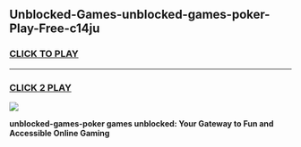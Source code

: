 
## Unblocked-Games-unblocked-games-poker-Play-Free-c14ju
<h3>
<a href="https://premium76.site?title=unblocked-games-poker&ref=21A">CLICK TO PLAY</a></h3>
<hr>

<h3>
<a href="https://premium76.site?title=unblocked-games-poker&ref=21A">CLICK 2 PLAY</a>
  
</h3>

<a href="https://premium76.site?title=unblocked-games-poker&ref=21A"><img src="https://clearcache.store/games.png"></a>


**unblocked-games-poker games unblocked: Your Gateway to Fun and Accessible Online Gaming**
